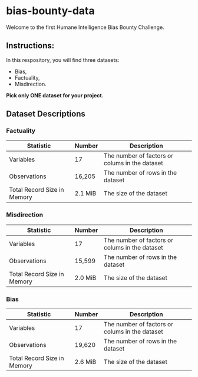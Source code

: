 # bias-bounty-data

Welcome to the first Humane Intelligence Bias Bounty Challenge. 

## Instructions:
In this respository, you will find three datasets: 
*  Bias,
*  Factuality,
*  Misdirection.
  
**Pick only ONE dataset for your project.** 


## Dataset Descriptions

### Factuality

| Statistic   | Number | Description   |
|--------|-----|--------------|
| Variables  | 17  | The number of factors or colums in the dataset     |
| Observations    | 16,205  | The number of rows in the dataset     |
| Total Record Size in Memory | 2.1 MiB  | The size of the dataset      |


### Misdirection
| Statistic   | Number | Description   |
|--------|-----|--------------|
| Variables  |  17 | The number of factors or colums in the dataset     |
| Observations    |  15,599 | The number of rows in the dataset     |
| Total Record Size in Memory |  	2.0 MiB | The size of the dataset      |


### Bias

| Statistic   | Number | Description   |
|--------|-----|--------------|
| Variables  | 17  | The number of factors or colums in the dataset     |
| Observations    | 19,620  | The number of rows in the dataset     |
| Total Record Size in Memory | 2.6 MiB  | The size of the dataset      |




